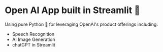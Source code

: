 #  Open AI App built in Streamlit 🎈

Using pure Python 🐍 for leveraging OpenAI's product offerings including:
- Speech Recognition 
- AI Image Generation
- chatGPT in Streamlit
